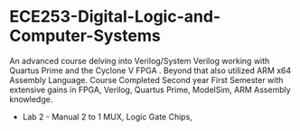 # ECE253-Digital-Logic-and-Computer-Systems
An advanced course delving into Verilog/System Verilog working with Quartus Prime and the Cyclone V FPGA . Beyond that also utilized ARM x64 Assembly Language. Course Completed Second year First Semester with extensive gains in FPGA, Verilog, Quartus Prime, ModelSim, ARM Assembly knowledge.

 - Lab 2 - Manual 2 to 1 MUX, Logic Gate Chips, 
